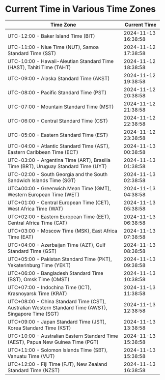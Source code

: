 # Current Time in Various Time Zones

| Time Zone | Current Time |
|-----------|--------------|
| UTC-12:00 - Baker Island Time (BIT) | 2024-11-13 16:38:58 |
| UTC-11:00 - Niue Time (NUT), Samoa Standard Time (SST) | 2024-11-12 17:38:58 |
| UTC-10:00 - Hawaii-Aleutian Standard Time (HAST), Tahiti Time (TAHT) | 2024-11-12 18:38:58 |
| UTC-09:00 - Alaska Standard Time (AKST) | 2024-11-12 19:38:58 |
| UTC-08:00 - Pacific Standard Time (PST) | 2024-11-12 20:38:58 |
| UTC-07:00 - Mountain Standard Time (MST) | 2024-11-12 21:38:58 |
| UTC-06:00 - Central Standard Time (CST) | 2024-11-12 22:38:58 |
| UTC-05:00 - Eastern Standard Time (EST) | 2024-11-12 23:38:58 |
| UTC-04:00 - Atlantic Standard Time (AST), Eastern Caribbean Time (ECT) | 2024-11-13 00:38:58 |
| UTC-03:00 - Argentina Time (ART), Brasília Time (BRT), Uruguay Standard Time (UYT) | 2024-11-13 01:38:58 |
| UTC-02:00 - South Georgia and the South Sandwich Islands Time (SGT) | 2024-11-13 02:38:58 |
| UTC±00:00 - Greenwich Mean Time (GMT), Western European Time (WET) | 2024-11-13 04:38:58 |
| UTC+01:00 - Central European Time (CET), West Africa Time (WAT) | 2024-11-13 05:38:58 |
| UTC+02:00 - Eastern European Time (EET), Central Africa Time (CAT) | 2024-11-13 06:38:58 |
| UTC+03:00 - Moscow Time (MSK), East Africa Time (EAT) | 2024-11-13 07:38:58 |
| UTC+04:00 - Azerbaijan Time (AZT), Gulf Standard Time (GST) | 2024-11-13 08:38:58 |
| UTC+05:00 - Pakistan Standard Time (PKT), Yekaterinburg Time (YEKT) | 2024-11-13 09:38:58 |
| UTC+06:00 - Bangladesh Standard Time (BST), Omsk Time (OMST) | 2024-11-13 10:38:58 |
| UTC+07:00 - Indochina Time (ICT), Krasnoyarsk Time (KRAT) | 2024-11-13 11:38:58 |
| UTC+08:00 - China Standard Time (CST), Australian Western Standard Time (AWST), Singapore Time (SGT) | 2024-11-13 12:38:58 |
| UTC+09:00 - Japan Standard Time (JST), Korea Standard Time (KST) | 2024-11-13 13:38:58 |
| UTC+10:00 - Australian Eastern Standard Time (AEST), Papua New Guinea Time (PGT) | 2024-11-13 15:38:58 |
| UTC+11:00 - Solomon Islands Time (SBT), Vanuatu Time (VUT) | 2024-11-13 15:38:58 |
| UTC+12:00 - Fiji Time (FJT), New Zealand Standard Time (NZST) | 2024-11-13 16:38:58 |
